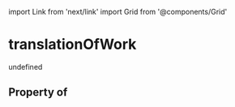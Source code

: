 import Link from 'next/link'
import Grid from '@components/Grid'

# translationOfWork

undefined

## Property of



